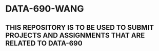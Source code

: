 # DATA-690-WANG
## THIS REPOSITORY IS TO BE USED TO SUBMIT PROJECTS AND ASSIGNMENTS THAT ARE RELATED TO DATA-690
